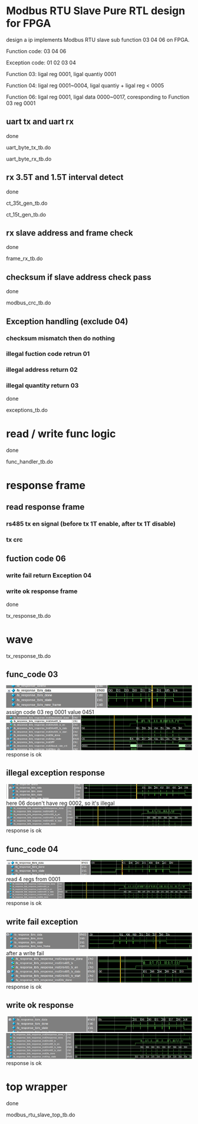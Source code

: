 # Modbus RTU Slave Pure RTL design for FPGA
design a ip implements Modbus RTU slave sub function 03 04 06 on FPGA.

Function code: 03 04 06

Exception code: 01 02 03 04

Function 03: ligal reg 0001, ligal quantiy 0001

Function 04: ligal reg 0001~0004, ligal quantiy + ligal reg < 0005

Function 06: ligal reg 0001, ligal data 0000~0017, coresponding to Function 03 reg 0001

## uart tx and uart rx
done

uart_byte_tx_tb.do

uart_byte_rx_tb.do

## rx 3.5T and 1.5T interval detect
done

ct_35t_gen_tb.do

ct_15t_gen_tb.do

## rx slave address and frame check
done

frame_rx_tb.do

## checksum if slave address check pass
done

modbus_crc_tb.do

## Exception handling (exclude 04)
### checksum mismatch then do nothing
### illegal fuction code retrun 01
### illegal address return 02
### illegal quantity return 03

done

exceptions_tb.do

# read / write func logic
done

func_handler_tb.do

# response frame
## read response frame
### rs485 tx en signal (before tx 1T enable, after tx 1T disable)
### tx crc
## fuction code 06
### write fail return Exception 04
### write ok response frame
done

tx_response_tb.do


# wave
tx_response_tb.do
## func_code 03
![](pic/rx_03_normal.jpg)
assign code 03 reg 0001 value 0451
![](pic/repsonse_03_normal.jpg)
response is ok

## illegal exception response
![](pic/illigal_reg.jpg)
here 06 dosen't have reg 0002, so it's illegal
![](pic/illigal_reg_response.jpg)
response is ok

## func_code 04
![](pic/rx_04_normal.jpg)
read 4 regs from 0001
![](pic/repsonse_04_normal.jpg)
response is ok

## write fail exception
![](pic/write_failed.jpg)
after a write fail
![](pic/write_failed_response.jpg)
response is ok

## write ok response
![](pic/write_ok.jpg)
![](pic/write_ok_response.jpg)
response is ok

# top wrapper
done

modbus_rtu_slave_top_tb.do